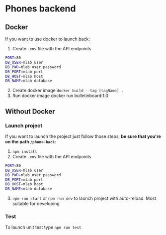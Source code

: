 # Phones backend

## Docker
If you want to use docker to launch back:
1. Create `.env` file with the API endpoints 
``` bash
PORT=80
DB_USER=mlab user
DB_PWD=mlab user password
DB_PORT=mlab port
DB_HOST=mlab host
DB_NAME=mlab database
```
2. Create docker image `docker build --tag [tagName] .`
3. Run docker image docker run bulletinboard:1.0

## Without Docker
### Launch project
If you want to launch the project just follow those steps, **be sure that you're on the path `/phone-back`**:

1. `npm install`
2. Create `.env` file with the API endpoints 
``` bash
PORT=80
DB_USER=mlab user
DB_PWD=mlab user password
DB_PORT=mlab port
DB_HOST=mlab host
DB_NAME=mlab database
```
3. `npm run start` or `npm run dev` to launch project with auto-reload. Most suitable for developing

### Test
To launch unit test type `npm run test`
